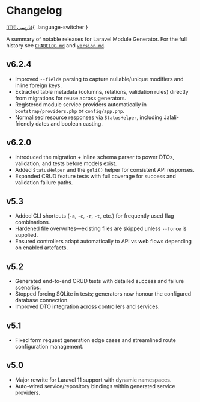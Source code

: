 # Changelog

[🇮🇷 فارسی](/fa/changelog/){ .language-switcher }

A summary of notable releases for Laravel Module Generator. For the full history see [`CHABELOG.md`](https://github.com/efati/laravel-module-generator/blob/main/CHABELOG.md) and [`version.md`](https://github.com/efati/laravel-module-generator/blob/main/version.md).

## v6.2.4

- Improved `--fields` parsing to capture nullable/unique modifiers and inline foreign keys.
- Extracted table metadata (columns, relations, validation rules) directly from migrations for reuse across generators.
- Registered module service providers automatically in `bootstrap/providers.php` or `config/app.php`.
- Normalised resource responses via `StatusHelper`, including Jalali-friendly dates and boolean casting.

## v6.2.0

- Introduced the migration + inline schema parser to power DTOs, validation, and tests before models exist.
- Added `StatusHelper` and the `goli()` helper for consistent API responses.
- Expanded CRUD feature tests with full coverage for success and validation failure paths.

## v5.3

- Added CLI shortcuts (`-a`, `-c`, `-r`, `-t`, etc.) for frequently used flag combinations.
- Hardened file overwrites—existing files are skipped unless `--force` is supplied.
- Ensured controllers adapt automatically to API vs web flows depending on enabled artefacts.

## v5.2

- Generated end-to-end CRUD tests with detailed success and failure scenarios.
- Stopped forcing SQLite in tests; generators now honour the configured database connection.
- Improved DTO integration across controllers and services.

## v5.1

- Fixed form request generation edge cases and streamlined route configuration management.

## v5.0

- Major rewrite for Laravel 11 support with dynamic namespaces.
- Auto-wired service/repository bindings within generated service providers.
